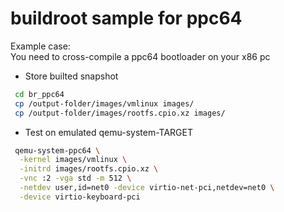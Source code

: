 # buildroot sample for ppc64

Example case:  
You need to cross-compile a ppc64 bootloader on your x86 pc  

* Store builted snapshot  
```sh
 cd br_ppc64
 cp /output-folder/images/vmlinux images/
 cp /output-folder/images/rootfs.cpio.xz images/
```

* Test on emulated qemu-system-TARGET
```sh
 qemu-system-ppc64 \
  -kernel images/vmlinux \
  -initrd images/rootfs.cpio.xz \
  -vnc :2 -vga std -m 512 \
  -netdev user,id=net0 -device virtio-net-pci,netdev=net0 \
  -device virtio-keyboard-pci
```
